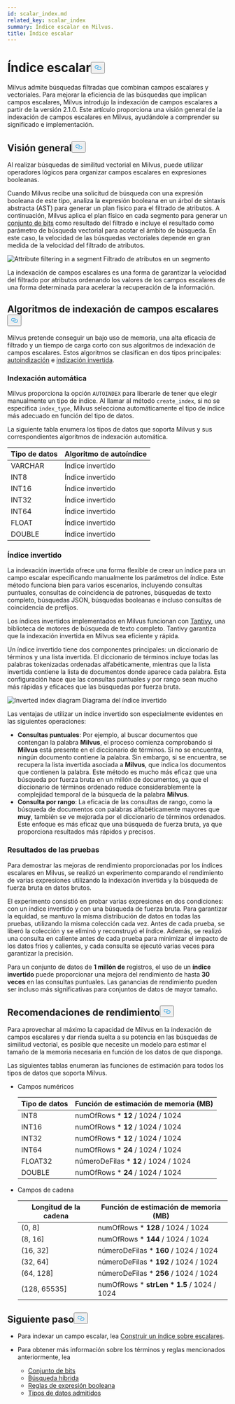 ```yaml
---
id: scalar_index.md
related_key: scalar_index
summary: Índice escalar en Milvus.
title: Índice escalar
---
```

<h1 id="Scalar-Index" class="common-anchor-header">Índice escalar<button data-href="#Scalar-Index" class="anchor-icon" translate="no">
      <svg translate="no"
        aria-hidden="true"
        focusable="false"
        height="20"
        version="1.1"
        viewBox="0 0 16 16"
        width="16"
      >
        <path
          fill="#0092E4"
          fill-rule="evenodd"
          d="M4 9h1v1H4c-1.5 0-3-1.69-3-3.5S2.55 3 4 3h4c1.45 0 3 1.69 3 3.5 0 1.41-.91 2.72-2 3.25V8.59c.58-.45 1-1.27 1-2.09C10 5.22 8.98 4 8 4H4c-.98 0-2 1.22-2 2.5S3 9 4 9zm9-3h-1v1h1c1 0 2 1.22 2 2.5S13.98 12 13 12H9c-.98 0-2-1.22-2-2.5 0-.83.42-1.64 1-2.09V6.25c-1.09.53-2 1.84-2 3.25C6 11.31 7.55 13 9 13h4c1.45 0 3-1.69 3-3.5S14.5 6 13 6z"
        ></path>
      </svg>
    </button></h1><p>Milvus admite búsquedas filtradas que combinan campos escalares y vectoriales. Para mejorar la eficiencia de las búsquedas que implican campos escalares, Milvus introdujo la indexación de campos escalares a partir de la versión 2.1.0. Este artículo proporciona una visión general de la indexación de campos escalares en Milvus, ayudándole a comprender su significado e implementación.</p>
<h2 id="Overview" class="common-anchor-header">Visión general<button data-href="#Overview" class="anchor-icon" translate="no">
      <svg translate="no"
        aria-hidden="true"
        focusable="false"
        height="20"
        version="1.1"
        viewBox="0 0 16 16"
        width="16"
      >
        <path
          fill="#0092E4"
          fill-rule="evenodd"
          d="M4 9h1v1H4c-1.5 0-3-1.69-3-3.5S2.55 3 4 3h4c1.45 0 3 1.69 3 3.5 0 1.41-.91 2.72-2 3.25V8.59c.58-.45 1-1.27 1-2.09C10 5.22 8.98 4 8 4H4c-.98 0-2 1.22-2 2.5S3 9 4 9zm9-3h-1v1h1c1 0 2 1.22 2 2.5S13.98 12 13 12H9c-.98 0-2-1.22-2-2.5 0-.83.42-1.64 1-2.09V6.25c-1.09.53-2 1.84-2 3.25C6 11.31 7.55 13 9 13h4c1.45 0 3-1.69 3-3.5S14.5 6 13 6z"
        ></path>
      </svg>
    </button></h2><p>Al realizar búsquedas de similitud vectorial en Milvus, puede utilizar operadores lógicos para organizar campos escalares en expresiones booleanas.</p>
<p>Cuando Milvus recibe una solicitud de búsqueda con una expresión booleana de este tipo, analiza la expresión booleana en un árbol de sintaxis abstracta (AST) para generar un plan físico para el filtrado de atributos. A continuación, Milvus aplica el plan físico en cada segmento para generar un <a href="/docs/es/bitset.md">conjunto de bits</a> como resultado del filtrado e incluye el resultado como parámetro de búsqueda vectorial para acotar el ámbito de búsqueda. En este caso, la velocidad de las búsquedas vectoriales depende en gran medida de la velocidad del filtrado de atributos.</p>
<p>
  
   <span class="img-wrapper"> <img translate="no" src="/docs/v2.5.x/assets/scalar_index.png" alt="Attribute filtering in a segment" class="doc-image" id="attribute-filtering-in-a-segment" />
   </span> <span class="img-wrapper"> <span>Filtrado de atributos en un segmento</span> </span></p>
<p>La indexación de campos escalares es una forma de garantizar la velocidad del filtrado por atributos ordenando los valores de los campos escalares de una forma determinada para acelerar la recuperación de la información.</p>
<h2 id="Scalar-field-indexing-algorithms" class="common-anchor-header">Algoritmos de indexación de campos escalares<button data-href="#Scalar-field-indexing-algorithms" class="anchor-icon" translate="no">
      <svg translate="no"
        aria-hidden="true"
        focusable="false"
        height="20"
        version="1.1"
        viewBox="0 0 16 16"
        width="16"
      >
        <path
          fill="#0092E4"
          fill-rule="evenodd"
          d="M4 9h1v1H4c-1.5 0-3-1.69-3-3.5S2.55 3 4 3h4c1.45 0 3 1.69 3 3.5 0 1.41-.91 2.72-2 3.25V8.59c.58-.45 1-1.27 1-2.09C10 5.22 8.98 4 8 4H4c-.98 0-2 1.22-2 2.5S3 9 4 9zm9-3h-1v1h1c1 0 2 1.22 2 2.5S13.98 12 13 12H9c-.98 0-2-1.22-2-2.5 0-.83.42-1.64 1-2.09V6.25c-1.09.53-2 1.84-2 3.25C6 11.31 7.55 13 9 13h4c1.45 0 3-1.69 3-3.5S14.5 6 13 6z"
        ></path>
      </svg>
    </button></h2><p>Milvus pretende conseguir un bajo uso de memoria, una alta eficacia de filtrado y un tiempo de carga corto con sus algoritmos de indexación de campos escalares. Estos algoritmos se clasifican en dos tipos principales: <a href="#auto-indexing">autoindización</a> e <a href="#inverted-indexing">indización invertida</a>.</p>
<h3 id="Auto-indexing" class="common-anchor-header">Indexación automática</h3><p>Milvus proporciona la opción <code translate="no">AUTOINDEX</code> para liberarle de tener que elegir manualmente un tipo de índice. Al llamar al método <code translate="no">create_index</code>, si no se especifica <code translate="no">index_type</code>, Milvus selecciona automáticamente el tipo de índice más adecuado en función del tipo de datos.</p>
<p>La siguiente tabla enumera los tipos de datos que soporta Milvus y sus correspondientes algoritmos de indexación automática.</p>
<table>
<thead>
<tr><th>Tipo de datos</th><th>Algoritmo de autoíndice</th></tr>
</thead>
<tbody>
<tr><td>VARCHAR</td><td>Índice invertido</td></tr>
<tr><td>INT8</td><td>Índice invertido</td></tr>
<tr><td>INT16</td><td>Índice invertido</td></tr>
<tr><td>INT32</td><td>Índice invertido</td></tr>
<tr><td>INT64</td><td>Índice invertido</td></tr>
<tr><td>FLOAT</td><td>Índice invertido</td></tr>
<tr><td>DOUBLE</td><td>Índice invertido</td></tr>
</tbody>
</table>
<h3 id="Inverted-indexing" class="common-anchor-header">Índice invertido</h3><p>La indexación invertida ofrece una forma flexible de crear un índice para un campo escalar especificando manualmente los parámetros del índice. Este método funciona bien para varios escenarios, incluyendo consultas puntuales, consultas de coincidencia de patrones, búsquedas de texto completo, búsquedas JSON, búsquedas booleanas e incluso consultas de coincidencia de prefijos.</p>
<p>Los índices invertidos implementados en Milvus funcionan con <a href="https://github.com/quickwit-oss/tantivy">Tantivy</a>, una biblioteca de motores de búsqueda de texto completo. Tantivy garantiza que la indexación invertida en Milvus sea eficiente y rápida.</p>
<p>Un índice invertido tiene dos componentes principales: un diccionario de términos y una lista invertida. El diccionario de términos incluye todas las palabras tokenizadas ordenadas alfabéticamente, mientras que la lista invertida contiene la lista de documentos donde aparece cada palabra. Esta configuración hace que las consultas puntuales y por rango sean mucho más rápidas y eficaces que las búsquedas por fuerza bruta.</p>
<p>
  
   <span class="img-wrapper"> <img translate="no" src="/docs/v2.5.x/assets/scalar_index_inverted.png" alt="Inverted index diagram" class="doc-image" id="inverted-index-diagram" />
   </span> <span class="img-wrapper"> <span>Diagrama del índice invertido</span> </span></p>
<p>Las ventajas de utilizar un índice invertido son especialmente evidentes en las siguientes operaciones:</p>
<ul>
<li><strong>Consultas puntuales</strong>: Por ejemplo, al buscar documentos que contengan la palabra <strong>Milvus</strong>, el proceso comienza comprobando si <strong>Milvus</strong> está presente en el diccionario de términos. Si no se encuentra, ningún documento contiene la palabra. Sin embargo, si se encuentra, se recupera la lista invertida asociada a <strong>Milvus</strong>, que indica los documentos que contienen la palabra. Este método es mucho más eficaz que una búsqueda por fuerza bruta en un millón de documentos, ya que el diccionario de términos ordenado reduce considerablemente la complejidad temporal de la búsqueda de la palabra <strong>Milvus</strong>.</li>
<li><strong>Consulta por rango</strong>: La eficacia de las consultas de rango, como la búsqueda de documentos con palabras alfabéticamente mayores que <strong>muy</strong>, también se ve mejorada por el diccionario de términos ordenados. Este enfoque es más eficaz que una búsqueda de fuerza bruta, ya que proporciona resultados más rápidos y precisos.</li>
</ul>
<h3 id="Test-results" class="common-anchor-header">Resultados de las pruebas</h3><p>Para demostrar las mejoras de rendimiento proporcionadas por los índices escalares en Milvus, se realizó un experimento comparando el rendimiento de varias expresiones utilizando la indexación invertida y la búsqueda de fuerza bruta en datos brutos.</p>
<p>El experimento consistió en probar varias expresiones en dos condiciones: con un índice invertido y con una búsqueda de fuerza bruta. Para garantizar la equidad, se mantuvo la misma distribución de datos en todas las pruebas, utilizando la misma colección cada vez. Antes de cada prueba, se liberó la colección y se eliminó y reconstruyó el índice. Además, se realizó una consulta en caliente antes de cada prueba para minimizar el impacto de los datos fríos y calientes, y cada consulta se ejecutó varias veces para garantizar la precisión.</p>
<p>Para un conjunto de datos de <strong>1 millón de</strong> registros, el uso de un <strong>índice invertido</strong> puede proporcionar una mejora del rendimiento de hasta <strong>30 veces</strong> en las consultas puntuales. Las ganancias de rendimiento pueden ser incluso más significativas para conjuntos de datos de mayor tamaño.</p>
<h2 id="Performance-recommandations" class="common-anchor-header">Recomendaciones de rendimiento<button data-href="#Performance-recommandations" class="anchor-icon" translate="no">
      <svg translate="no"
        aria-hidden="true"
        focusable="false"
        height="20"
        version="1.1"
        viewBox="0 0 16 16"
        width="16"
      >
        <path
          fill="#0092E4"
          fill-rule="evenodd"
          d="M4 9h1v1H4c-1.5 0-3-1.69-3-3.5S2.55 3 4 3h4c1.45 0 3 1.69 3 3.5 0 1.41-.91 2.72-2 3.25V8.59c.58-.45 1-1.27 1-2.09C10 5.22 8.98 4 8 4H4c-.98 0-2 1.22-2 2.5S3 9 4 9zm9-3h-1v1h1c1 0 2 1.22 2 2.5S13.98 12 13 12H9c-.98 0-2-1.22-2-2.5 0-.83.42-1.64 1-2.09V6.25c-1.09.53-2 1.84-2 3.25C6 11.31 7.55 13 9 13h4c1.45 0 3-1.69 3-3.5S14.5 6 13 6z"
        ></path>
      </svg>
    </button></h2><p>Para aprovechar al máximo la capacidad de Milvus en la indexación de campos escalares y dar rienda suelta a su potencia en las búsquedas de similitud vectorial, es posible que necesite un modelo para estimar el tamaño de la memoria necesaria en función de los datos de que disponga.</p>
<p>Las siguientes tablas enumeran las funciones de estimación para todos los tipos de datos que soporta Milvus.</p>
<ul>
<li><p>Campos numéricos</p>
<table>
<thead>
<tr><th>Tipo de datos</th><th>Función de estimación de memoria (MB)</th></tr>
</thead>
<tbody>
<tr><td>INT8</td><td>numOfRows * <strong>12</strong> / 1024 / 1024</td></tr>
<tr><td>INT16</td><td>numOfRows * <strong>12</strong> / 1024 / 1024</td></tr>
<tr><td>INT32</td><td>numOfRows * <strong>12</strong> / 1024 / 1024</td></tr>
<tr><td>INT64</td><td>numOfRows * <strong>24</strong> / 1024 / 1024</td></tr>
<tr><td>FLOAT32</td><td>númeroDeFilas * <strong>12</strong> / 1024 / 1024</td></tr>
<tr><td>DOUBLE</td><td>numOfRows * <strong>24</strong> / 1024 / 1024</td></tr>
</tbody>
</table>
</li>
<li><p>Campos de cadena</p>
<table>
<thead>
<tr><th>Longitud de la cadena</th><th>Función de estimación de memoria (MB)</th></tr>
</thead>
<tbody>
<tr><td>(0, 8]</td><td>numOfRows * <strong>128</strong> / 1024 / 1024</td></tr>
<tr><td>(8, 16]</td><td>numOfRows * <strong>144</strong> / 1024 / 1024</td></tr>
<tr><td>(16, 32]</td><td>númeroDeFilas * <strong>160</strong> / 1024 / 1024</td></tr>
<tr><td>(32, 64]</td><td>númeroDeFilas * <strong>192</strong> / 1024 / 1024</td></tr>
<tr><td>(64, 128]</td><td>númeroDeFilas * <strong>256</strong> / 1024 / 1024</td></tr>
<tr><td>(128, 65535]</td><td>numOfRows * <strong>strLen * 1.5</strong> / 1024 / 1024</td></tr>
</tbody>
</table>
</li>
</ul>
<h2 id="Whats-next" class="common-anchor-header">Siguiente paso<button data-href="#Whats-next" class="anchor-icon" translate="no">
      <svg translate="no"
        aria-hidden="true"
        focusable="false"
        height="20"
        version="1.1"
        viewBox="0 0 16 16"
        width="16"
      >
        <path
          fill="#0092E4"
          fill-rule="evenodd"
          d="M4 9h1v1H4c-1.5 0-3-1.69-3-3.5S2.55 3 4 3h4c1.45 0 3 1.69 3 3.5 0 1.41-.91 2.72-2 3.25V8.59c.58-.45 1-1.27 1-2.09C10 5.22 8.98 4 8 4H4c-.98 0-2 1.22-2 2.5S3 9 4 9zm9-3h-1v1h1c1 0 2 1.22 2 2.5S13.98 12 13 12H9c-.98 0-2-1.22-2-2.5 0-.83.42-1.64 1-2.09V6.25c-1.09.53-2 1.84-2 3.25C6 11.31 7.55 13 9 13h4c1.45 0 3-1.69 3-3.5S14.5 6 13 6z"
        ></path>
      </svg>
    </button></h2><ul>
<li><p>Para indexar un campo escalar, lea <a href="/docs/es/index-scalar-fields.md">Construir un índice sobre escalares</a>.</p></li>
<li><p>Para obtener más información sobre los términos y reglas mencionados anteriormente, lea</p>
<ul>
<li><a href="/docs/es/bitset.md">Conjunto de bits</a></li>
<li><a href="/docs/es/multi-vector-search.md">Búsqueda híbrida</a></li>
<li><a href="/docs/es/boolean.md">Reglas de expresión booleana</a></li>
<li><a href="/docs/es/schema.md#Supported-data-type">Tipos de datos admitidos</a></li>
</ul></li>
</ul>
